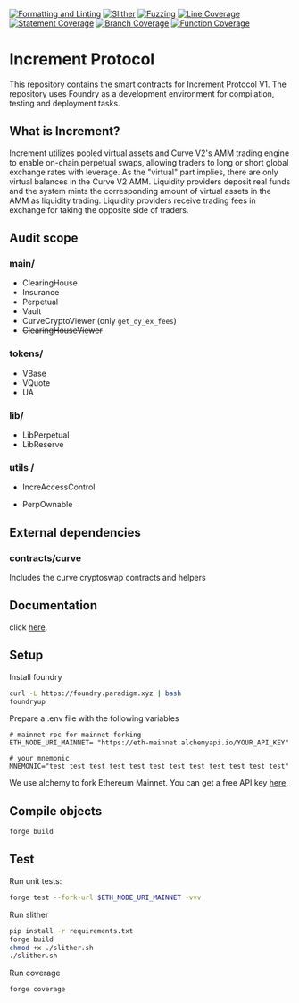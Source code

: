 [![Formatting and Linting](https://github.com/Increment-Finance/increment-protocol/actions/workflows/lint.yml/badge.svg)](https://github.com/Increment-Finance/increment-protocol/actions/workflows/lint.yml) [![Slither](https://github.com/Increment-Finance/increment-protocol/actions/workflows/slither.yml/badge.svg)](https://github.com/Increment-Finance/increment-protocol/actions/workflows/slither.yml) [![Fuzzing](https://github.com/Increment-Finance/increment-protocol/actions/workflows/test.yml/badge.svg)](https://github.com/Increment-Finance/increment-protocol/actions/workflows/test.yml) [![Line Coverage](https://img.shields.io/endpoint?url=https://gist.githubusercontent.com/increment-bot/bc4d7f80aa422d6d020a11baf639db03/raw/increment-protocol-line-coverage__heads_main.json)](https://github.com/Increment-Finance/increment-protocol/actions/workflows/coverage.yml) [![Statement Coverage](https://img.shields.io/endpoint?url=https://gist.githubusercontent.com/increment-bot/bc4d7f80aa422d6d020a11baf639db03/raw/increment-protocol-statement-coverage__heads_main.json)](https://github.com/Increment-Finance/increment-protocol/actions/workflows/coverage.yml) [![Branch Coverage](https://img.shields.io/endpoint?url=https://gist.githubusercontent.com/increment-bot/bc4d7f80aa422d6d020a11baf639db03/raw/increment-protocol-branch-coverage__heads_main.json)](https://github.com/Increment-Finance/increment-protocol/actions/workflows/coverage.yml) [![Function Coverage](https://img.shields.io/endpoint?url=https://gist.githubusercontent.com/increment-bot/bc4d7f80aa422d6d020a11baf639db03/raw/increment-protocol-function-coverage__heads_main.json)](https://github.com/Increment-Finance/increment-protocol/actions/workflows/coverage.yml)

# Increment Protocol

This repository contains the smart contracts for Increment Protocol V1\. The repository uses Foundry as a development environment for compilation, testing and deployment tasks.

## What is Increment?

Increment utilizes pooled virtual assets and Curve V2's AMM trading engine to enable on-chain perpetual swaps, allowing traders to long or short global exchange rates with leverage. As the "virtual" part implies, there are only virtual balances in the Curve V2 AMM. Liquidity providers deposit real funds and the system mints the corresponding amount of virtual assets in the AMM as liquidity trading. Liquidity providers receive trading fees in exchange for taking the opposite side of traders.

## Audit scope

### main/

- ClearingHouse
- Insurance
- Perpetual
- Vault
- CurveCryptoViewer (only `get_dy_ex_fees`)
- ~~ClearingHouseViewer~~

### tokens/

- VBase
- VQuote
- UA

### lib/

- LibPerpetual
- LibReserve

### utils /

- IncreAccessControl

- PerpOwnable

## External dependencies

### contracts/curve

Includes the curve cryptoswap contracts and helpers

## Documentation

click [here](https://increment-team.gitbook.io/developer-docs/).

## Setup

Install foundry

```sh
curl -L https://foundry.paradigm.xyz | bash
foundryup
```

Prepare a .env file with the following variables

```
# mainnet rpc for mainnet forking
ETH_NODE_URI_MAINNET= "https://eth-mainnet.alchemyapi.io/YOUR_API_KEY"

# your mnemonic
MNEMONIC="test test test test test test test test test test test test"
```

We use alchemy to fork Ethereum Mainnet. You can get a free API key [here](https://www.alchemy.com/).

## Compile objects

```sh
forge build
```

## Test

Run unit tests:

```sh
forge test --fork-url $ETH_NODE_URI_MAINNET -vvv
```

Run slither

```sh
pip install -r requirements.txt
forge build
chmod +x ./slither.sh
./slither.sh
```

Run coverage

`forge coverage`
